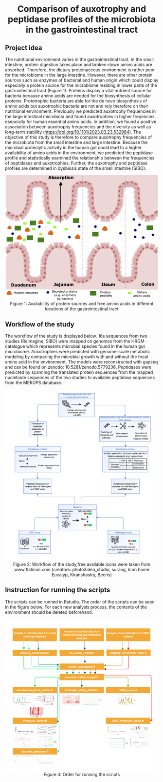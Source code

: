 <h1 align = "center" >Comparison of auxotrophy and peptidase profiles of the microbiota in the gastrointestinal tract </h1>



## Project idea
The nutritional environment varies in the gastrointestinal tract. In the small intestine, protein digestion takes place and broken-down amino acids are absorbed. Therefore, the dietary proteinaceous environment is rather poor for the microbiome in the large intestine. However, there are other protein sources such as enzymes of bacterial and human origin which could display especially a protein source for the microbiome residing in lower parts of the gastrointestinal tract (Figure 1). Proteins display a vital nutrient source for bacteria because amino acids are needed for the biosynthesis of cellular proteins. Prototrophic bacteria are able for the de novo biosynthesis of amino acids but auxotrophic bacteria are not and rely therefore on their nutritional environment. Previously we predicted auxotrophy frequencies in the large intestinal microbiota and found auxotrophies in higher freqencies esepcially for human essential amino acids. In addition, we found a positive association between auxotrophy frequencies and the diversity as well as long-term stability (https://doi.org/10.1101/2023.03.23.532984). The objective of this study is therefore to compare auxotrophy frequencies of the microbiota from the small intestine and large intestine. Because the microbial proteolytic activity in the human gut could lead to a higher availability of amino acids in the environment, we predicted the peptidase profile and statistically examined the relationship between the frequencies of peptidases and auxotrophies. Further, the auxotrophy and peptidase profiles are determined in dysbiosis state of the small intestine (SIBO).

<div align="center"><tr><td align="center" width="9999" border =  "0 px%">
<img src="Data/GI_tract.png" align="center" width="500" alt="Amino acid availability">
</td></tr></div>
<div align="center">Figure 1: Availability of protein sources and free amino acids in different locations of the gastrointestinal tract </div>

## Workflow of the study
The workflow of the study is displayed below. 16s sequences from two studies (Reimagine, SIBO) were mapped on genomes from the HRGM catalogue which represents microbial species found in the human gut microbiome. Auxotrophies were predicted with genome-scale metabolic modeling by comparing the microbial growth with and without the focal amino acid in the environment. The models were reconstructed with gapseq and can be found on zenodo: 10.5281/zenodo.5779236. Peptidases were predicted by scanning the translated protein sequences from the mapped nucletoide sequences of the two studies to available peptidase sequences from the MEROPS database. 

<div align="center"><tr><td align="center" width="9999" border =  "0 px%">
<img src="Data/Material_Method_Auxos_GI-tract.png" align="center" width="700" alt="Workflow">
</td></tr></div>

<div align="center">Figure 2: Workflow of the study,free available icons were taken from www.flaticon.com (creators: photo3idea_studio, surang, Icon home Eucalyp, Kiranshastry, Becris) </div>

## Instruction for running the scripts 
The scripts can be runned in Rstudio. The order of the scripts can be seen in the figure below. For each new analysis process, the contents of the environment should be deleted beforehand.

<div align="center"><tr><td align="center" width="9999" border =  "0 px%">
<img src="Data/Flowchart_SI_LI_microbiomes.png" align="center" width="700" alt="Workflow">
</td></tr></div>

<div align="center">Figure 3: Order for running the scripts </div>



